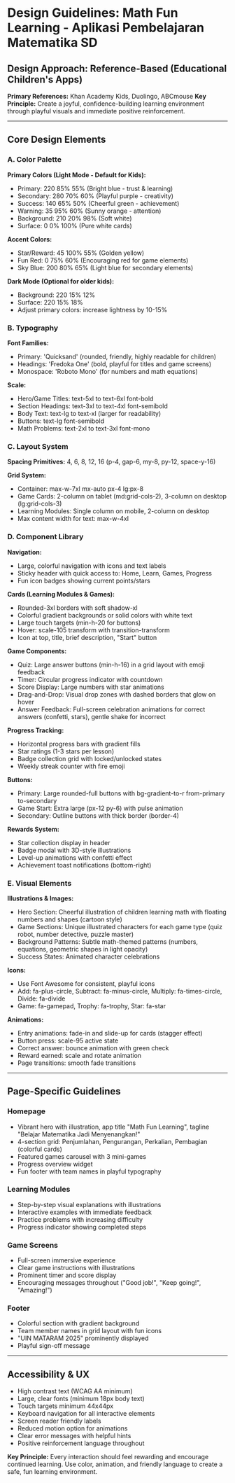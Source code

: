 # Design Guidelines: Math Fun Learning - Aplikasi Pembelajaran Matematika SD

## Design Approach: Reference-Based (Educational Children's Apps)

**Primary References:** Khan Academy Kids, Duolingo, ABCmouse
**Key Principle:** Create a joyful, confidence-building learning environment through playful visuals and immediate positive reinforcement.

---

## Core Design Elements

### A. Color Palette

**Primary Colors (Light Mode - Default for Kids):**
- Primary: 220 85% 55% (Bright blue - trust & learning)
- Secondary: 280 70% 60% (Playful purple - creativity)
- Success: 140 65% 50% (Cheerful green - achievement)
- Warning: 35 95% 60% (Sunny orange - attention)
- Background: 210 20% 98% (Soft white)
- Surface: 0 0% 100% (Pure white cards)

**Accent Colors:**
- Star/Reward: 45 100% 55% (Golden yellow)
- Fun Red: 0 75% 60% (Encouraging red for game elements)
- Sky Blue: 200 80% 65% (Light blue for secondary elements)

**Dark Mode (Optional for older kids):**
- Background: 220 15% 12%
- Surface: 220 15% 18%
- Adjust primary colors: increase lightness by 10-15%

### B. Typography

**Font Families:**
- Primary: 'Quicksand' (rounded, friendly, highly readable for children)
- Headings: 'Fredoka One' (bold, playful for titles and game screens)
- Monospace: 'Roboto Mono' (for numbers and math equations)

**Scale:**
- Hero/Game Titles: text-5xl to text-6xl font-bold
- Section Headings: text-3xl to text-4xl font-semibold
- Body Text: text-lg to text-xl (larger for readability)
- Buttons: text-lg font-semibold
- Math Problems: text-2xl to text-3xl font-mono

### C. Layout System

**Spacing Primitives:** 4, 6, 8, 12, 16 (p-4, gap-6, my-8, py-12, space-y-16)

**Grid System:**
- Container: max-w-7xl mx-auto px-4 lg:px-8
- Game Cards: 2-column on tablet (md:grid-cols-2), 3-column on desktop (lg:grid-cols-3)
- Learning Modules: Single column on mobile, 2-column on desktop
- Max content width for text: max-w-4xl

### D. Component Library

**Navigation:**
- Large, colorful navigation with icons and text labels
- Sticky header with quick access to: Home, Learn, Games, Progress
- Fun icon badges showing current points/stars

**Cards (Learning Modules & Games):**
- Rounded-3xl borders with soft shadow-xl
- Colorful gradient backgrounds or solid colors with white text
- Large touch targets (min-h-20 for buttons)
- Hover: scale-105 transform with transition-transform
- Icon at top, title, brief description, "Start" button

**Game Components:**
- Quiz: Large answer buttons (min-h-16) in a grid layout with emoji feedback
- Timer: Circular progress indicator with countdown
- Score Display: Large numbers with star animations
- Drag-and-Drop: Visual drop zones with dashed borders that glow on hover
- Answer Feedback: Full-screen celebration animations for correct answers (confetti, stars), gentle shake for incorrect

**Progress Tracking:**
- Horizontal progress bars with gradient fills
- Star ratings (1-3 stars per lesson)
- Badge collection grid with locked/unlocked states
- Weekly streak counter with fire emoji

**Buttons:**
- Primary: Large rounded-full buttons with bg-gradient-to-r from-primary to-secondary
- Game Start: Extra large (px-12 py-6) with pulse animation
- Secondary: Outline buttons with thick border (border-4)

**Rewards System:**
- Star collection display in header
- Badge modal with 3D-style illustrations
- Level-up animations with confetti effect
- Achievement toast notifications (bottom-right)

### E. Visual Elements

**Illustrations & Images:**
- Hero Section: Cheerful illustration of children learning math with floating numbers and shapes (cartoon style)
- Game Sections: Unique illustrated characters for each game type (quiz robot, number detective, puzzle master)
- Background Patterns: Subtle math-themed patterns (numbers, equations, geometric shapes in light opacity)
- Success States: Animated character celebrations

**Icons:**
- Use Font Awesome for consistent, playful icons
- Add: fa-plus-circle, Subtract: fa-minus-circle, Multiply: fa-times-circle, Divide: fa-divide
- Game: fa-gamepad, Trophy: fa-trophy, Star: fa-star

**Animations:**
- Entry animations: fade-in and slide-up for cards (stagger effect)
- Button press: scale-95 active state
- Correct answer: bounce animation with green check
- Reward earned: scale and rotate animation
- Page transitions: smooth fade transitions

---

## Page-Specific Guidelines

### Homepage
- Vibrant hero with illustration, app title "Math Fun Learning", tagline "Belajar Matematika Jadi Menyenangkan!"
- 4-section grid: Penjumlahan, Pengurangan, Perkalian, Pembagian (colorful cards)
- Featured games carousel with 3 mini-games
- Progress overview widget
- Fun footer with team names in playful typography

### Learning Modules
- Step-by-step visual explanations with illustrations
- Interactive examples with immediate feedback
- Practice problems with increasing difficulty
- Progress indicator showing completed steps

### Game Screens
- Full-screen immersive experience
- Clear game instructions with illustrations
- Prominent timer and score display
- Encouraging messages throughout ("Good job!", "Keep going!", "Amazing!")

### Footer
- Colorful section with gradient background
- Team member names in grid layout with fun icons
- "UIN MATARAM 2025" prominently displayed
- Playful sign-off message

---

## Accessibility & UX

- High contrast text (WCAG AA minimum)
- Large, clear fonts (minimum 18px body text)
- Touch targets minimum 44x44px
- Keyboard navigation for all interactive elements
- Screen reader friendly labels
- Reduced motion option for animations
- Clear error messages with helpful hints
- Positive reinforcement language throughout

**Key Principle:** Every interaction should feel rewarding and encourage continued learning. Use color, animation, and friendly language to create a safe, fun learning environment.